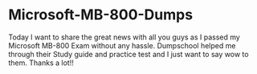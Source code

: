 # Microsoft-MB-800-Dumps
Today I want to share the great news with all you guys as I passed my Microsoft MB-800 Exam without any hassle. Dumpschool helped me through their Study guide and practice test and I just want to say wow to them. Thanks a lot!!
